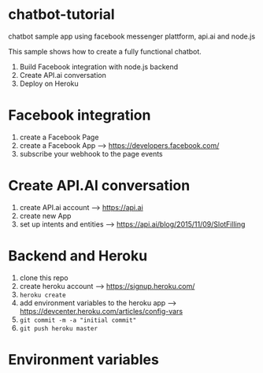 # chatbot-tutorial
chatbot sample app using facebook messenger plattform, api.ai and node.js

This sample shows how to create a fully functional chatbot.


1. Build Facebook integration with node.js backend
2. Create API.ai conversation
3. Deploy on Heroku

# Facebook integration

1. create a Facebook Page
2. create a Facebook App  --> https://developers.facebook.com/
3. subscribe your webhook to the page events

# Create API.AI conversation

1. create API.ai account --> https://api.ai
2. create new App 
3. set up intents and entities --> https://api.ai/blog/2015/11/09/SlotFilling

# Backend and Heroku
1. clone this repo
2. create heroku account --> https://signup.heroku.com/
3. `heroku create`
4. add environment variables to the heroku app --> https://devcenter.heroku.com/articles/config-vars
5. `git commit -m -a "initial commit" `
6. `git push heroku master`

# Environment variables
